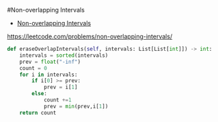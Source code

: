 #Non-overlapping Intervals
+ [Non-overlapping Intervals](#non-overlapping-intervals/)

https://leetcode.com/problems/non-overlapping-intervals/

``` python
def eraseOverlapIntervals(self, intervals: List[List[int]]) -> int:
    intervals = sorted(intervals)
    prev = float("-inf")
    count = 0
    for i in intervals:
        if i[0] >= prev:
            prev = i[1]
        else:
            count +=1
            prev = min(prev,i[1])
    return count
```